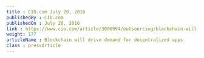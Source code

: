 ```yaml
---
title : CIO.com July 20, 2016
publishedBy : CIO.com
publishedOn : July 20, 2016
link : https://www.cio.com/article/3096994/outsourcing/blockchain-will-drive-demand-for-decentralized-apps.html
weight: 177
articleName : Blockchain will drive demand for decentralized apps
class : pressArticle
---
```

